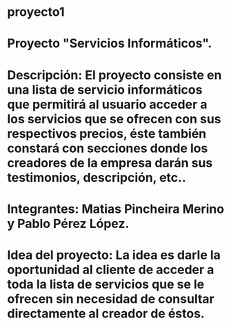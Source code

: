 # proyecto1
# Proyecto "Servicios Informáticos". 
# Descripción: El proyecto consiste en una lista de servicio informáticos que permitirá al usuario acceder a los servicios que se ofrecen con sus respectivos precios, éste también constará con secciones donde los creadores de la empresa darán sus testimonios, descripción, etc.. 
# Integrantes: Matias Pincheira Merino y Pablo Pérez López. 
# Idea del proyecto: La idea es darle la oportunidad al cliente de acceder a toda la lista de servicios que se le ofrecen sin necesidad de consultar directamente al creador de éstos. 
